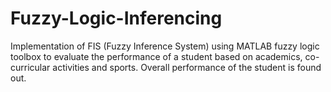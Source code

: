 # Fuzzy-Logic-Inferencing
Implementation of FIS (Fuzzy Inference System) using MATLAB fuzzy logic toolbox to evaluate the performance of a student based on academics, co-curricular activities and sports.  Overall performance of the student is found out. 

